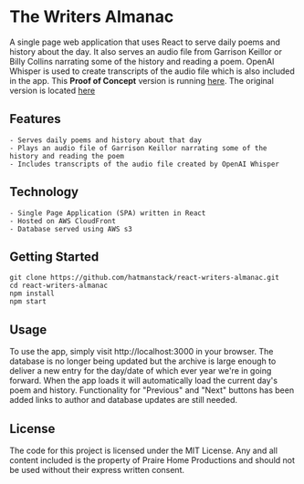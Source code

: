 # The Writers Almanac

A single page web application that uses React to serve daily poems and history about the day. It also serves an audio file from Garrison Keillor or Billy Collins narrating some of the history and reading a poem. OpenAI Whisper is used to create transcripts of the audio file which is also included in the app. This <b>Proof of Concept</b> version is running [here](https://d61d6wrs3itxi.cloudfront.net). The original version is located [here](https://www.writersalmanac.org/index.html%3Fp=10097.html)

## Features

    - Serves daily poems and history about that day
    - Plays an audio file of Garrison Keillor narrating some of the history and reading the poem
    - Includes transcripts of the audio file created by OpenAI Whisper

## Technology
    - Single Page Application (SPA) written in React
    - Hosted on AWS CloudFront
    - Database served using AWS s3

## Getting Started

```
git clone https://github.com/hatmanstack/react-writers-almanac.git
cd react-writers-almanac
npm install
npm start
```

## Usage

To use the app, simply visit http://localhost:3000 in your browser. The database is no longer being updated but the archive is large enough to deliver a new entry for the day/date of which ever year we're in going forward.  When the app loads it will automatically load the current day's poem and history. Functionality for "Previous" and "Next" buttons has been added links to author and database updates are still needed.

## License

The code for this project is licensed under the MIT License.  Any and all content included is the property of Praire Home Productions and should not be used without their express written consent.
